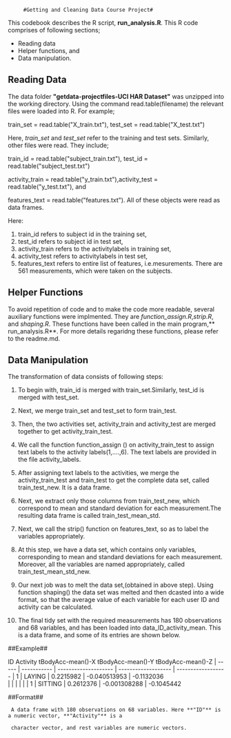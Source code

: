          #Getting and Cleaning Data Course Project#
         
         
            
This codebook describes the R script, **run_analysis.R**. This R code comprises of following sections;
*	Reading data
*	Helper functions, and 
*	Data manipulation.

## Reading Data ##



 The data folder **"getdata-projectfiles-UCI HAR Dataset"** was unzipped into the working directory. Using the command read.table(filename) the relevant files were loaded into R. For example;

  train_set = read.table("X_train.txt"), test_set = read.table("X_test.txt")

Here, *train_set* and *test_set* refer to the training and test sets. Similarly, other files were read. They include;

 train_id = read.table("subject_train.txt"), test_id = read.table("subject_test.txt")

 activity_train = read.table("y_train.txt"),activity_test = read.table("y_test.txt"), and

 features_text = read.table("features.txt"). All of these objects were read as data frames.

Here:

   1. train_id refers to subject id in the training set,
   2. test_id refers to subject id in test set,
   3. activity_train refers to the activitylabels in training set,
   4. activity_test refers to activitylabels in test set,
   5. features_text refers to entire list of features, i.e.mesurements. There are 561 measurements, which were taken on the subjects.

## Helper Functions ##


To avoid repetition of code and to make the code more readable, several auxiliary functions were implmented. They are *function_assign.R*,*strip.R*, and *shaping.R*.  These functions have been called in the main program,** run_analysis.R**. For more details regaridng these functions, please refer to the readme.md.


## Data Manipulation ##


The transformation of data consists of following steps:
1. To begin with, train_id is merged with train_set.Similarly, test_id is merged with test_set.

2. Next, we merge train_set and test_set to form train_test.
 
3. Then, the two activities set, activity_train and activity_test are merged together to get activity_train_test.

4. We call the function function_assign () on activity_train_test  to assign text labels to the activity labels(1,....,6). The text labels are provided in the file activity_labels.

5. After assigning text labels to the activities, we merge the activity_train_test and train_test to get the complete data set, called train_test_new. It is a data frame.

6. Next, we extract only those columns from train_test_new, which correspond to mean and standard deviation for each measurement.The resulting data frame is called train_test_mean_std.

7. Next, we call the strip() function on features_text, so as to label the variables appropriately. 

8. At this step, we have a data set, which contains only variables, corresponding to mean and standard deviations for each measurement. Moreover, all the variables are named appropriately, called train_test_mean_std_new.

9. Our next job was to melt the data set,(obtained in above step). Using function shaping() the data set was melted and then dcasted into a wide format, so that the average value of each variable for each user ID and activity can be calculated. 

10. The final tidy set with the required measurements  has 180 observations and 68 variables, and has been loaded into data_ID_activity_mean. This is a data frame, and some of its entries are shown below.

##Example##

  ID      Activity        tBodyAcc-mean()-X     tBodyAcc-mean()-Y      tBodyAcc-mean()-Z
| ----- | ----------- |  -------------------- | ------------------- |  ------------------
|  1    |     LAYING  |        0.2215982      |    -0.040513953     |     -0.1132036    
|       |             |                       |                     |
|  1    |    SITTING  |        0.2612376      |    -0.001308288     |    -0.1045442 


     
     
##Format##


     A data frame with 180 observations on 68 variables. Here **"ID"** is a numeric vector, **"Activity"** is a 

     character vector, and rest variables are numeric vectors.

    
